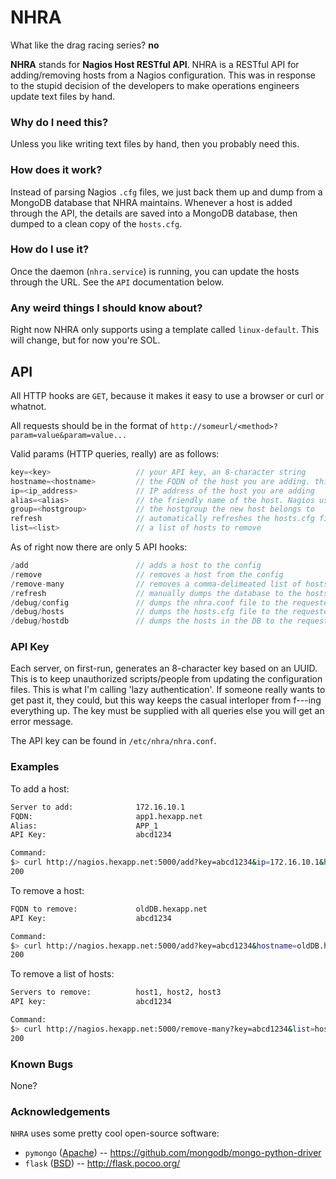# NHRA
What like the drag racing series? **no**

**NHRA** stands for **Nagios Host RESTful API**. NHRA is a RESTful API for adding/removing hosts from a Nagios configuration. This was in response to the stupid decision of the developers to make operations engineers update text files by hand.

### Why do I need this?
Unless you like writing text files by hand, then you probably need this.

### How does it work?
Instead of parsing Nagios `.cfg` files, we just back them up and dump from a MongoDB database that NHRA maintains. Whenever a host is added through the API, the details are saved into a MongoDB database, then dumped to a clean copy of the `hosts.cfg`.

### How do I use it?
Once the daemon (`nhra.service`) is running, you can update the hosts through the URL. See the `API` documentation below.

### Any weird things I should know about?
Right now NHRA only supports using a template called `linux-default`. This will change, but for now you're SOL.

## API
All HTTP hooks are `GET`, because it makes it easy to use a browser or curl or whatnot.

All requests should be in the format of `http://someurl/<method>?param=value&param=value...`

Valid params (HTTP queries, really) are as follows:
```c++
key=<key>                   // your API key, an 8-character string
hostname=<hostname>         // the FQDN of the host you are adding. this is the database key so it must be unique.
ip=<ip_address>             // IP address of the host you are adding
alias=<alias>               // the friendly name of the host. Nagios uses this, IDGAF what you put as long as its a string. 
group=<hostgroup>           // the hostgroup the new host belongs to
refresh                     // automatically refreshes the hosts.cfg file when the operation is done
list=<list>                 // a list of hosts to remove
```

As of right now there are only 5 API hooks:
```c++
/add                        // adds a host to the config
/remove                     // removes a host from the config
/remove-many                // removes a comma-delimeated list of hosts
/refresh                    // manually dumps the database to the hosts.cfg file
/debug/config               // dumps the nhra.conf file to the requester
/debug/hosts                // dumps the hosts.cfg file to the requester
/debug/hostdb               // dumps the hosts in the DB to the requester
```

### API Key
Each server, on first-run, generates an 8-character key based on an UUID. This is to keep unauthorized scripts/people from updating the configuration files. This is what I'm calling 'lazy authentication'. If someone really wants to get past it, they could, but this way keeps the casual interloper from f---ing everything up. The key must be supplied with all queries else you will get an error message.

 The API key can be found in `/etc/nhra/nhra.conf`.

### Examples

To add a host:
```bash
Server to add:              172.16.10.1
FQDN:                       app1.hexapp.net
Alias:                      APP_1
API Key:                    abcd1234

Command:
$> curl http://nagios.hexapp.net:5000/add?key=abcd1234&ip=172.16.10.1&hostname=app1.hexapp.net&alias=APP_1
200
```

To remove a host:
```bash
FQDN to remove:             oldDB.hexapp.net
API Key:                    abcd1234

Command:
$> curl http://nagios.hexapp.net:5000/add?key=abcd1234&hostname=oldDB.hexapp.net
200
```

To remove a list of hosts:
```bash
Servers to remove:          host1, host2, host3
API key:                    abcd1234

Command:
$> curl http://nagios.hexapp.net:5000/remove-many?key=abcd1234&list=host1,host2,host3
200
```


### Known Bugs
None?

### Acknowledgements
`NHRA` uses some pretty cool open-source software:
* `pymongo` ([Apache](http://choosealicense.com/licenses/apache-2.0/)) -- https://github.com/mongodb/mongo-python-driver
* `flask` ([BSD](http://choosealicense.com/licenses/isc/)) -- http://flask.pocoo.org/